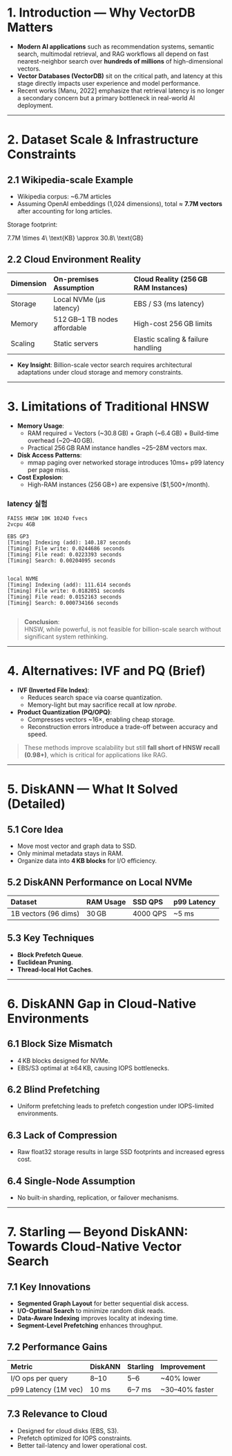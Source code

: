 

# 1. Introduction — Why VectorDB Matters

- **Modern AI applications** such as recommendation systems, semantic search, multimodal retrieval, and RAG workflows all depend on fast nearest-neighbor search over **hundreds of millions** of high-dimensional vectors.
- **Vector Databases (VectorDB)** sit on the critical path, and latency at this stage directly impacts user experience and model performance.
- Recent works [Manu, 2022] emphasize that retrieval latency is no longer a secondary concern but a primary bottleneck in real-world AI deployment.

---

# 2. Dataset Scale & Infrastructure Constraints

## 2.1 Wikipedia-scale Example
- Wikipedia corpus: ~6.7M articles
- Assuming OpenAI embeddings (1,024 dimensions), total ≈ **7.7M vectors** after accounting for long articles.

Storage footprint:

7.7M \times 4\ \text{KB} \approx 30.8\ \text{GB}

## 2.2 Cloud Environment Reality
| Dimension  | On-premises Assumption          | Cloud Reality (256 GB RAM Instances) |
| :--------- | :------------------------------ | :---------------------------------- |
| Storage    | Local NVMe (μs latency)          | EBS / S3 (ms latency)               |
| Memory     | 512 GB–1 TB nodes affordable     | High-cost 256 GB limits              |
| Scaling    | Static servers                   | Elastic scaling & failure handling  |
- **Key Insight**: Billion-scale vector search requires architectural adaptations under cloud storage and memory constraints.



---

# 3. Limitations of Traditional HNSW

- **Memory Usage**:
  - RAM required = Vectors (~30.8 GB) + Graph (~6.4 GB) + Build-time overhead (~20–40 GB).
  - Practical 256 GB RAM instance handles ~25–28M vectors max.
- **Disk Access Patterns**:
  - mmap paging over networked storage introduces 10ms+ p99 latency per page miss.
- **Cost Explosion**:
  - High-RAM instances (256 GB+) are expensive ($1,500+/month).

### latency 실험
```
FAISS HNSW 10K 1024D fvecs
2vcpu 4GB

EBS GP3
[Timing] Indexing (add): 140.187 seconds
[Timing] File write: 0.0244686 seconds
[Timing] File read: 0.0223393 seconds
[Timing] Search: 0.00204095 seconds


local NVME
[Timing] Indexing (add): 111.614 seconds
[Timing] File write: 0.0182051 seconds
[Timing] File read: 0.0152163 seconds
[Timing] Search: 0.000734166 seconds


```


> **Conclusion**:  
> HNSW, while powerful, is not feasible for billion-scale search without significant system rethinking.

---

# 4. Alternatives: IVF and PQ (Brief)

- **IVF (Inverted File Index)**:
  - Reduces search space via coarse quantization.
  - Memory-light but may sacrifice recall at low *nprobe*.
- **Product Quantization (PQ/OPQ)**:
  - Compresses vectors ~16×, enabling cheap storage.
  - Reconstruction errors introduce a trade-off between accuracy and speed.

> These methods improve scalability but still **fall short of HNSW recall (0.98+)**, which is critical for applications like RAG.

---

# 5. DiskANN — What It Solved (Detailed)

## 5.1 Core Idea
- Move most vector and graph data to SSD.
- Only minimal metadata stays in RAM.
- Organize data into **4 KB blocks** for I/O efficiency.

## 5.2 DiskANN Performance on Local NVMe

| Dataset | RAM Usage | SSD QPS  | p99 Latency |
| :------ | :-------- | :------ | :--------- |
| 1B vectors (96 dims) | 30 GB | 4000 QPS | ~5 ms |

## 5.3 Key Techniques
- **Block Prefetch Queue**.
- **Euclidean Pruning**.
- **Thread-local Hot Caches**.

---

# 6. DiskANN Gap in Cloud-Native Environments

## 6.1 Block Size Mismatch
- 4 KB blocks designed for NVMe.
- EBS/S3 optimal at ≥64 KB, causing IOPS bottlenecks.

## 6.2 Blind Prefetching
- Uniform prefetching leads to prefetch congestion under IOPS-limited environments.

## 6.3 Lack of Compression
- Raw float32 storage results in large SSD footprints and increased egress cost.

## 6.4 Single-Node Assumption
- No built-in sharding, replication, or failover mechanisms.

---

# 7. Starling — Beyond DiskANN: Towards Cloud-Native Vector Search

## 7.1 Key Innovations
- **Segmented Graph Layout** for better sequential disk access.
- **I/O-Optimal Search** to minimize random disk reads.
- **Data-Aware Indexing** improves locality at indexing time.
- **Segment-Level Prefetching** enhances throughput.

## 7.2 Performance Gains

| Metric              | DiskANN | Starling | Improvement |
| :------------------ | :------ | :------- | :---------- |
| I/O ops per query    | 8–10    | 5–6      | ~40% lower  |
| p99 Latency (1M vec) | 10 ms   | 6–7 ms   | ~30–40% faster |

## 7.3 Relevance to Cloud

- Designed for cloud disks (EBS, S3).
- Prefetch optimized for IOPS constraints.
- Better tail-latency and lower operational cost.